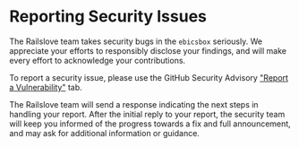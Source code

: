 # Reporting Security Issues

The Railslove team takes security bugs in the `ebicsbox` seriously. We appreciate your efforts to responsibly disclose your findings, and will make every effort to acknowledge your contributions.

To report a security issue, please use the GitHub Security Advisory ["Report a Vulnerability"]((https://github.com/railslove/ebicsbox/security/advisories/new)) tab.

The Railslove team will send a response indicating the next steps in handling your report. After the initial reply to your report, the security team will keep you informed of the progress towards a fix and full announcement, and may ask for additional information or guidance.